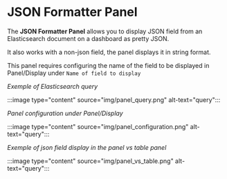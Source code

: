 # JSON Formatter Panel

The **JSON Formatter Panel** allows you to display JSON field from an Elasticsearch document on a dashboard as pretty JSON.

It also works with a non-json field, the panel displays it in string format.

This panel requires configuring the name of the field to be displayed in Panel/Display under `Name of field to display`

*Exemple of Elasticsearch query*
  
:::image type="content" source="img/panel_query.png" alt-text="query":::

*Panel configuration under Panel/Display*
  
:::image type="content" source="img/panel_configuration.png" alt-text="query":::

*Exemple of json field display in the panel vs table panel*
  
:::image type="content" source="img/panel_vs_table.png" alt-text="query":::
